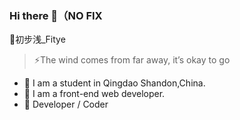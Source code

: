 ### Hi there 👋（NO FIX
🚀初步浅_Fitye
>⚡The wind comes from far away, it’s okay to go
>
- 🔭 I am a student in Qingdao Shandon,China.
- 🌱 I am a front-end web developer.
- 👯 Developer / Coder

<!--
**Fitye/Fitye** is a ✨ _special_ ✨ repository because its `README.md` (this file) appears on your GitHub profile.

Here are some ideas to get you started:

- 🔭 I’m currently working on ...
- 🌱 I’m currently learning ...
- 👯 I’m looking to collaborate on ...
- 🤔 I’m looking for help with ...
- 💬 Ask me about ...
- 📫 How to reach me: ...
- 😄 Pronouns: ...
- ⚡ Fun fact: ...
-->
      
